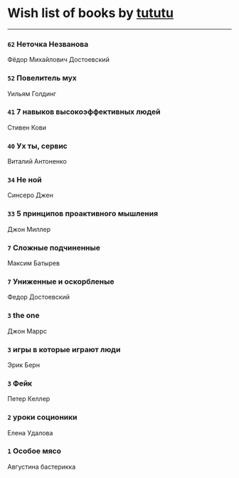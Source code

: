 # Wish list of books by [tututu](http://vk.com/id135685382)
---

### `62` Неточка Незванова
Фёдор Михайлович Достоевский

### `52` Повелитель мух
Уильям Голдинг

### `41` 7 навыков высокоэффективных людей
Стивен Кови

### `40` Ух ты, сервис
Виталий Антоненко

### `34` Не ной
Синсеро Джен

### `33` 5 принципов проактивного мышления
Джон Миллер

### `7` Сложные подчиненные
Максим Батырев

### `7` Униженные и оскорбленые
Федор Достоевский

### `3` the one
Джон Маррс

### `3` игры в которые играют люди
Эрик Берн

### `3` Фейк
Петер Келлер

### `2` уроки соционики
Елена Удалова

### `1` Особое мясо
Августина бастерикка

